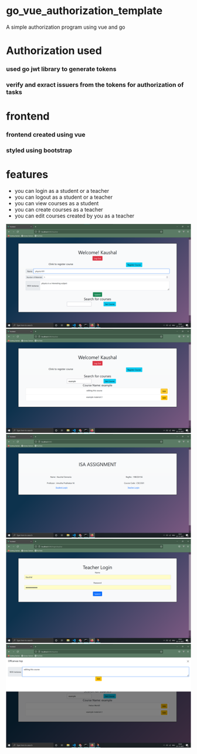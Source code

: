 # go_vue_authorization_template
A simple authorization program using vue and go

# Authorization used
### used go jwt library to generate tokens
### verify and exract issuers from the tokens for authorization of tasks

# frontend
### frontend created using vue
### styled using bootstrap

# features
- you can login as a student or a teacher
- you can logout as a student or a teacher
- you can view courses as a student
- you can create courses as a teacher
- you can edit courses created by you as a teacher



![alt text](https://github.com/kaushal4/go_vue_authorization_template/blob/master/screenshots/courseSubmit.png)
![alt text](https://github.com/kaushal4/go_vue_authorization_template/blob/master/screenshots/edited.png)
![alt text](https://github.com/kaushal4/go_vue_authorization_template/blob/master/screenshots/homepage.png)
![alt text](https://github.com/kaushal4/go_vue_authorization_template/blob/master/screenshots/login.png)
![alt text](https://github.com/kaushal4/go_vue_authorization_template/blob/master/screenshots/editCourses.png)

